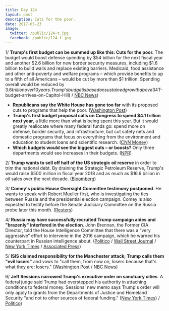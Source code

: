 ```yaml
---
title: Day 124
layout: post
description: Cuts for the poor.
date: 2017-05-23
image:
  twitter: /public/124-t.jpg
  facebook: /public/124-f.jpg
---
```


1/ **Trump's first budget can be summed up like this: Cuts for the poor.** The budget would boost defense spending by $54 billion for the next fiscal year and another $2.6 billion for new border security measures, including $1.6 billion to build walls and replace existing barriers. Medicaid, food assistance and other anti-poverty and welfare programs – which provide benefits to up to a fifth of all Americans – would be cut by more than $1 trillion. Spending overall would be reduced by $3.6 trillion over 10 years. Trump’s budget is based on sustained growth above 3%, sharply higher than the expectations of most private economists. ([CNN Money](http://money.cnn.com/2017/05/22/news/economy/trump-budget-gift-to-rich/index.html) / [Washington Post](https://www.washingtonpost.com/business/economy/trumps-budget-proposal-slashes-spending-by-36-trillion-over-10-years/2017/05/22/69dbdb5e-3f1c-11e7-adba-394ee67a7582_story.html) / [New York Times](https://www.nytimes.com/2017/05/22/us/politics/trump-budget-cuts.html) / [Associated Press](https://apnews.com/377ac4dd4e224e308c0e070d5695a2aa/Trump's-$4T-budget-arrives-on-Capitol-Hill) / [NBC News](http://www.nbcnews.com/politics/white-house/trump-budget-would-cut-safety-net-programs-boost-defense-spending-n763236))

* **Republicans say the White House has gone too far** with its proposed cuts to programs that help the poor. ([Washington Post](https://www.washingtonpost.com/powerpost/even-some-republicans-balk-at-trumps-plan-for-steep-budget-cuts/2017/05/23/9bf202f8-3f62-11e7-adba-394ee67a7582_story.html))
* **Trump's first budget proposal calls on Congress to spend $4.1 trillion next year**, a little more than what is being spent this year. But it would greatly reallocate where many federal funds go: spend more on defense, border security, and infrastructure, but cut safety nets and domestic programs that focus on everything from the environment and education to student loans and scientific research. ([CNN Money](http://money.cnn.com/2017/05/22/news/economy/trump-budget/index.html))
* **Which budgets would see the biggest cuts – or boosts?** Only three departments would see increases in their budgets. ([NPR](http://www.npr.org/2017/05/22/529567550/white-house-to-release-taxpayer-first-budget-plan-with-cuts-to-safety-nets))

2/ **Trump wants to sell off half of the US strategic oil reserve** in order to trim the national debt. By draining the Strategic Petroleum Reserve, Trump's would raise $500 million in fiscal year 2018 and as much as $16.6 billion in oil sales over the next decade. ([Bloomberg](https://www.bloomberg.com/politics/articles/2017-05-23/trump-proposes-selling-off-half-the-u-s-strategic-oil-reserve))

3/ **Comey's public House Oversight Committee testimony postponed**. He wants to speak with Robert Mueller first, who is investigating the ties between Russia and the presidential election campaign. Comey is also expected to testify before the Senate Judiciary Committee on the Russia probe later this month. ([Reuters](http://www.reuters.com/article/us-usa-congress-comey-idUSKBN18I2P3))

4/ **Russia may have successfully recruited Trump campaign aides and "brazenly" interfered in the election**. John Brennan, the Former CIA Director, told the House Intelligence Committee that there was a “very aggressive” effort to intervene in the 2016 campaign, which he warned his counterpart in Russian intelligence about. ([Politico](http://www.politico.com/story/2017/05/23/brennan-russia-tried-to-recruit-us-persons-to-influence-presidential-campaign-238719) / [Wall Street Journal](https://www.wsj.com/articles/former-cia-chief-brennan-says-russians-brazenly-interfered-in-u-s-election-1495551045) / [New York Times](https://www.nytimes.com/2017/05/23/us/politics/congress-testimony-john-brennan-russia-budget.html) / [Associated Press](https://apnews.com/f014ed2fd62745abad756c5f232e0ff5/Ex-CIA-chief-says-he-warned-Russians-about-election-meddling))

5/ **ISIS claimed responsibility for the Manchester attack; Trump calls them "evil losers"** and vows to "call them, from now on, losers because that's what they are: losers." ([Washington Post](https://www.washingtonpost.com/world/lone-attacker-detonated-device-at-manchester-concert-killing-22-including-children/2017/05/23/027d414c-3f57-11e7-b29f-f40ffced2ddb_story.html) / [NBC News](http://www.nbcnews.com/storyline/manchester-concert-explosion/manchester-arena-suicide-attack-trump-calls-terrorists-evil-losers-n763421))

6/ **Jeff Sessions narrowed Trump's executive order on sanctuary cities**. A federal judge said Trump had overstepped his authority in attaching conditions to federal money. Sessions' new memo says Trump's order will only apply to grants from the Departments of Justice and Homeland Security "and not to other sources of federal funding." ([New York Times](https://www.nytimes.com/2017/05/22/us/politics/sanctuary-cities-jeff-sessions.html)) / [Politico](http://www.politico.com/blogs/under-the-radar/2017/05/22/sanctuary-cities-sessions-238688))